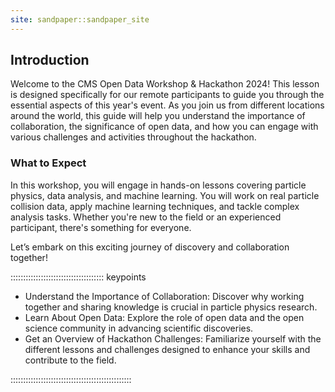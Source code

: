 ```yaml
---
site: sandpaper::sandpaper_site
---
```


## Introduction

Welcome to the CMS Open Data Workshop & Hackathon 2024! This lesson is designed specifically for our remote participants to guide you through the essential aspects of this year's event. As you join us from different locations around the world, this guide will help you understand the importance of collaboration, the significance of open data, and how you can engage with various challenges and activities throughout the hackathon.


### What to Expect
In this workshop, you will engage in hands-on lessons covering particle physics, data analysis, and machine learning. You will work on real particle collision data, apply machine learning techniques, and tackle complex analysis tasks. Whether you're new to the field or an experienced participant, there's something for everyone.

Let’s embark on this exciting journey of discovery and collaboration together!

::::::::::::::::::::::::::::::::::::: keypoints 

- Understand the Importance of Collaboration: Discover why working together and sharing knowledge is crucial in particle physics research.
- Learn About Open Data: Explore the role of open data and the open science community in advancing scientific discoveries.
- Get an Overview of Hackathon Challenges: Familiarize yourself with the different lessons and challenges designed to enhance your skills and contribute to the field.

::::::::::::::::::::::::::::::::::::::::::::::::
